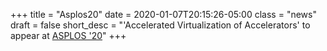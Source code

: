 +++
title = "Asplos20"
date = 2020-01-07T20:15:26-05:00
class = "news"
draft = false
short_desc = "'Accelerated Virtualization of Accelerators' to appear at [ASPLOS '20](https://asplos-conference.org/)"
+++
